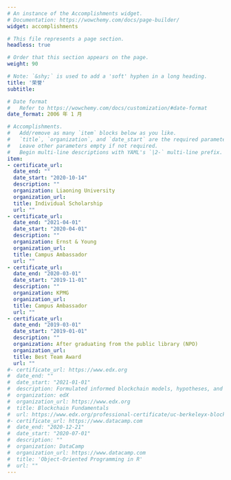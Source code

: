 ```yaml
---
# An instance of the Accomplishments widget.
# Documentation: https://wowchemy.com/docs/page-builder/
widget: accomplishments

# This file represents a page section.
headless: true

# Order that this section appears on the page.
weight: 90

# Note: `&shy;` is used to add a 'soft' hyphen in a long heading.
title: '荣誉'
subtitle:

# Date format
#   Refer to https://wowchemy.com/docs/customization/#date-format
date_format: 2006 年 1 月

# Accomplishments.
#   Add/remove as many `item` blocks below as you like.
#   `title`, `organization`, and `date_start` are the required parameters.
#   Leave other parameters empty if not required.
#   Begin multi-line descriptions with YAML's `|2-` multi-line prefix.
item:
- certificate_url: 
  date_end: ""
  date_start: "2020-10-14"
  description: ""
  organization: Liaoning University
  organization_url: 
  title: Individual Scholarship
  url: ""
- certificate_url: 
  date_end: "2021-04-01"
  date_start: "2020-04-01"
  description: ""
  organization: Ernst & Young
  organization_url: 
  title: Campus Ambassador
  url: ""
- certificate_url: 
  date_end: "2020-03-01"
  date_start: "2019-11-01"
  description: ""
  organization: KPMG
  organization_url: 
  title: Campus Ambassador
  url: ""
- certificate_url: 
  date_end: "2019-03-01"
  date_start: "2019-01-01"
  description: ""
  organization: After graduating from the public library (NPO)
  organization_url: 
  title: Best Team Award
  url: ""
#- certificate_url: https://www.edx.org
#  date_end: ""
#  date_start: "2021-01-01"
#  description: Formulated informed blockchain models, hypotheses, and use cases.
#  organization: edX
#  organization_url: https://www.edx.org
#  title: Blockchain Fundamentals
#  url: https://www.edx.org/professional-certificate/uc-berkeleyx-blockchain-fundamentals
#- certificate_url: https://www.datacamp.com
#  date_end: "2020-12-21"
#  date_start: "2020-07-01"
#  description: ""
#  organization: DataCamp
#  organization_url: https://www.datacamp.com
#  title: 'Object-Oriented Programming in R'
#  url: ""
---
```

